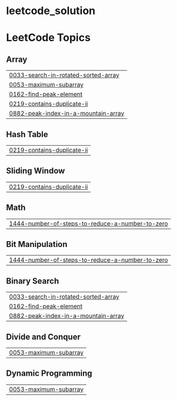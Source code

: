 # leetcode_solution

<!---LeetCode Topics Start-->
# LeetCode Topics
## Array
|  |
| ------- |
| [0033-search-in-rotated-sorted-array](https://github.com/chandansharma65914/leetcode_solution/tree/master/0033-search-in-rotated-sorted-array) |
| [0053-maximum-subarray](https://github.com/chandansharma65914/leetcode_solution/tree/master/0053-maximum-subarray) |
| [0162-find-peak-element](https://github.com/chandansharma65914/leetcode_solution/tree/master/0162-find-peak-element) |
| [0219-contains-duplicate-ii](https://github.com/chandansharma65914/leetcode_solution/tree/master/0219-contains-duplicate-ii) |
| [0882-peak-index-in-a-mountain-array](https://github.com/chandansharma65914/leetcode_solution/tree/master/0882-peak-index-in-a-mountain-array) |
## Hash Table
|  |
| ------- |
| [0219-contains-duplicate-ii](https://github.com/chandansharma65914/leetcode_solution/tree/master/0219-contains-duplicate-ii) |
## Sliding Window
|  |
| ------- |
| [0219-contains-duplicate-ii](https://github.com/chandansharma65914/leetcode_solution/tree/master/0219-contains-duplicate-ii) |
## Math
|  |
| ------- |
| [1444-number-of-steps-to-reduce-a-number-to-zero](https://github.com/chandansharma65914/leetcode_solution/tree/master/1444-number-of-steps-to-reduce-a-number-to-zero) |
## Bit Manipulation
|  |
| ------- |
| [1444-number-of-steps-to-reduce-a-number-to-zero](https://github.com/chandansharma65914/leetcode_solution/tree/master/1444-number-of-steps-to-reduce-a-number-to-zero) |
## Binary Search
|  |
| ------- |
| [0033-search-in-rotated-sorted-array](https://github.com/chandansharma65914/leetcode_solution/tree/master/0033-search-in-rotated-sorted-array) |
| [0162-find-peak-element](https://github.com/chandansharma65914/leetcode_solution/tree/master/0162-find-peak-element) |
| [0882-peak-index-in-a-mountain-array](https://github.com/chandansharma65914/leetcode_solution/tree/master/0882-peak-index-in-a-mountain-array) |
## Divide and Conquer
|  |
| ------- |
| [0053-maximum-subarray](https://github.com/chandansharma65914/leetcode_solution/tree/master/0053-maximum-subarray) |
## Dynamic Programming
|  |
| ------- |
| [0053-maximum-subarray](https://github.com/chandansharma65914/leetcode_solution/tree/master/0053-maximum-subarray) |
<!---LeetCode Topics End-->